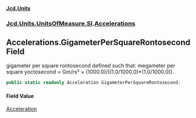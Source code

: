 #### [Jcd.Units](index.md 'index')
### [Jcd.Units.UnitsOfMeasure.SI](Jcd.Units.UnitsOfMeasure.SI.md 'Jcd.Units.UnitsOfMeasure.SI').[Accelerations](Accelerations.md 'Jcd.Units.UnitsOfMeasure.SI.Accelerations')

## Accelerations.GigameterPerSquareRontosecond Field

gigameter per square rontosecond defined such that: megameter per square yoctosecond = Gm/rs² × (1000.0)/((1.0/1000.0)*(1.0/1000.0)).

```csharp
public static readonly Acceleration GigameterPerSquareRontosecond;
```

#### Field Value
[Acceleration](Acceleration.md 'Jcd.Units.UnitTypes.Acceleration')